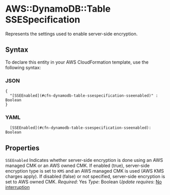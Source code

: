 # AWS::DynamoDB::Table SSESpecification<a name="aws-properties-dynamodb-table-ssespecification"></a>

Represents the settings used to enable server\-side encryption\.

## Syntax<a name="aws-properties-dynamodb-table-ssespecification-syntax"></a>

To declare this entity in your AWS CloudFormation template, use the following syntax:

### JSON<a name="aws-properties-dynamodb-table-ssespecification-syntax.json"></a>

```
{
  "[SSEEnabled](#cfn-dynamodb-table-ssespecification-sseenabled)" : Boolean
}
```

### YAML<a name="aws-properties-dynamodb-table-ssespecification-syntax.yaml"></a>

```
  [SSEEnabled](#cfn-dynamodb-table-ssespecification-sseenabled): Boolean
```

## Properties<a name="aws-properties-dynamodb-table-ssespecification-properties"></a>

`SSEEnabled`  <a name="cfn-dynamodb-table-ssespecification-sseenabled"></a>
Indicates whether server\-side encryption is done using an AWS managed CMK or an AWS owned CMK\. If enabled \(true\), server\-side encryption type is set to `KMS` and an AWS managed CMK is used \(AWS KMS charges apply\)\. If disabled \(false\) or not specified, server\-side encryption is set to AWS owned CMK\.
*Required*: Yes
*Type*: Boolean
*Update requires*: [No interruption](https://docs.aws.amazon.com/AWSCloudFormation/latest/UserGuide/using-cfn-updating-stacks-update-behaviors.html#update-no-interrupt)
